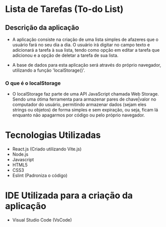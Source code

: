 # Lista de Tarefas (To-do List)
## Descrição da aplicação
- A aplicação consiste na criação de uma lista simples de afazeres que o usuário fará no seu dia a dia. O usuário irá digitar no campo texto e adicionará a tarefa à sua lista, tendo como opção em editar a tarefa que adicionou e a opção de deletar a tarefa de sua lista.

- A base de dados para esta aplicação será através do próprio navegador, utilizando a função 'localStorage()'.

### O que é o localStorage

- O localStorage faz parte de uma API JavaScript chamada Web Storage. Sendo uma ótima ferramenta para armazenar pares de chave|valor no computador do usuário, permitindo armazenar dados (sejam eles strings ou objetos) de forma simples e sem expiração, ou seja, ficam lá enquanto não apagarmos por código ou pelo próprio navegador.

# Tecnologias Utilizadas
 - React.js (Criado utilizando Vite.js)
 - Node.js
 - Javascript
 - HTML5
 - CSS3
 - Eslint (Padroniza o código)

 # IDE Utilizada para a criação da aplicação
 - Visual Studio Code (VsCode)





